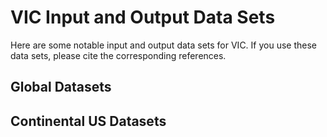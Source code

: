 # VIC Input and Output Data Sets

Here are some notable input and output data sets for VIC.  If you use these data sets, please cite the corresponding references.

## Global Datasets

## Continental US Datasets
